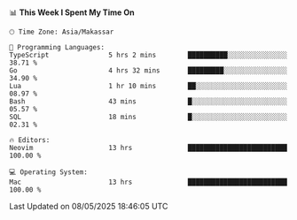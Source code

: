 <!--START_SECTION:waka-->
📊 **This Week I Spent My Time On** 

```text
🕑︎ Time Zone: Asia/Makassar

💬 Programming Languages: 
TypeScript               5 hrs 2 mins        ██████████░░░░░░░░░░░░░░░   38.71 % 
Go                       4 hrs 32 mins       █████████░░░░░░░░░░░░░░░░   34.90 % 
Lua                      1 hr 10 mins        ██░░░░░░░░░░░░░░░░░░░░░░░   08.97 % 
Bash                     43 mins             █░░░░░░░░░░░░░░░░░░░░░░░░   05.57 % 
SQL                      18 mins             █░░░░░░░░░░░░░░░░░░░░░░░░   02.31 % 

🔥 Editors: 
Neovim                   13 hrs              █████████████████████████   100.00 % 

💻 Operating System: 
Mac                      13 hrs              █████████████████████████   100.00 % 
```


 Last Updated on 08/05/2025 18:46:05 UTC
<!--END_SECTION:waka-->
